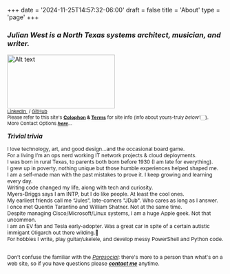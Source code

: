 +++
date = '2024-11-25T14:57:32-06:00'
draft = false
title = 'About'
type = 'page'
+++
  <style type="text/css">
        .e-mail:before {
            content: attr(data-website) "\0040" attr(data-user);
            unicode-bidi: bidi-override;
            direction: rtl;
        }
    </style>

### _Julian West is a North Texas systems architect, musician, and writer._

<img src="https://julianwest.me/Blog/about/julian-about.jpeg" alt="Alt text" width="250" height="125">

<div style="font-size: 11px;">
                            <a href="https://www.linkedin.com/in/julianwest/" target="_blank" class="social_link">LinkedIn
                                <i class="fa-brands fa-linkedin social_icon"></i></a>&nbsp;/&nbsp;<a href="https://github.com/J-DubApps" target="_blank" class="social_link">GitHub
                                <i class="fa-brands fa-github social_icon"></i></a><br />
                            Please refer to this site's <b><a href="https://julianwest.me/Blog/colophon/colophon/">Colophon</a> & <a href="https://julianwest.me/Blog/site-disclosure/site-disclosure/">Terms</a></b> for site info (info about yours-truly <i>below</i>👇🏻).<br />
                            More Contact Options <b><i><a href="http://julianwest.me/Blog/contact/contacting/">here</a></b></i>...
</div>

<b><i>Trivial trivia</b></i> 
<div style="font-size: 12px;">
I love technology, art, and good design...and the occasional board game.<br />
For a living I’m an ops nerd working IT network projects & cloud deployments.<br />   
I was born in rural Texas, to parents both born before 1930 (I am late for everything).<br />
I grew up in poverty, nothing unique but those humble experiences helped shaped me.<br />
I am a self-made man with the past mistakes to prove it. I keep growing and learning every day.<br />      
Writing code changed my life, along with tech and curiosity.<br />   
Myers-Briggs says I am INTP, but I do like people. At least the cool ones.<br />   
My earliest friends call me “Jules”, late-comers "JDub".  Who cares as long as I answer.<br />
I once met Quentin Tarantino and William Shatner. Not at the same time.<br />
Despite managing Cisco/Microsoft/Linux systems, I am a huge Apple geek. Not that uncommon.<br />   
I am an EV fan and Tesla early-adopter. Was a great car in spite of a certain autistic immigant Oligarch out there wilding.&#129335;<br />   
For hobbies I write, play guitar/ukelele, and develop messy PowerShell and Python code. <br /><br />

Don't confuse the familiar with the <i><a href="https://en.wikipedia.org/wiki/Parasocial_interaction">Parasocial</a></i>: there's more to a person than what's on a web site, so if you have questions please 
<a href ="https://julianwest.me/Blog/contact/contacting/"><i><b>contact me</a></i></b> anytime. 
</div>